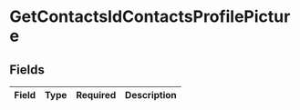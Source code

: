 # GetContactsIdContactsProfilePicture


## Fields

| Field       | Type        | Required    | Description |
| ----------- | ----------- | ----------- | ----------- |